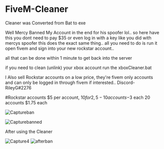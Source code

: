 # FiveM-Cleaner
Cleaner was Converted from Bat to exe 

Well Mercy Banned My Account in the end for his spoofer lol..
so here have this you dont need to pay $35 or even log in with a key like you did with mercys spoofer this does the exact same thing.. all you need to do is run it open fivem and sign into your new rockstar account..


all that can be done within 1 minute to get back into the server
 
if you need to clean (unlink) your xbox account run the xboxCleaner.bat

I Also sell Rockstar accounts on a low price, they're fivem only accounts and can only be logged in through fivem if interested.. Discord- RileyG#2276

#Rockstar accounts $5 per account, $10 for 2, 5-10 accounts-$3 each 20 accounts $1.75 each


![Captureban](https://user-images.githubusercontent.com/100459240/189098464-4465624c-5ecc-4884-8b63-20d29f068e07.PNG)

![Capturebanned](https://user-images.githubusercontent.com/100459240/189111550-80fe3fd3-544c-49e2-8ed2-4f51d219e34a.PNG)





After using the Cleaner

![Capture4](https://user-images.githubusercontent.com/100459240/189079127-e9c00c19-6b71-4475-87e8-642582c24466.PNG)
![afterban](https://user-images.githubusercontent.com/100459240/189111590-bb4d4866-6833-477e-8c72-aa92154aa024.PNG)
